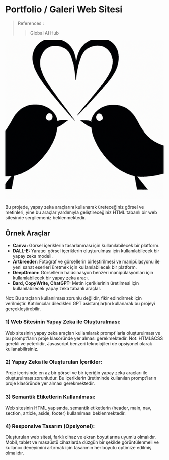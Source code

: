 # Portfolio / Galeri Web Sitesi

> References :
>> Global AI Hub

<div align="center">
  <img src="images/logo.png">
</div>

Bu projede, yapay zeka araçlarını kullanarak üreteceğiniz görsel ve metinleri, yine bu
araçlar yardımıyla geliştireceğiniz HTML tabanlı bir web sitesinde sergilemeniz
beklenmektedir.

## Örnek Araçlar
- **Canva:** Görsel içeriklerin tasarlanması için kullanılabilecek bir platform.
- **DALL-E:** Yaratıcı görsel içeriklerin oluşturulması için kullanılabilecek bir yapay zeka modeli.
- **Artbreeder:** Fotoğraf ve görsellerin birleştirilmesi ve manipülasyonu ile yeni sanat eserleri
üretmek için kullanılabilecek bir platform.
- **DeepDream:** Görsellerin halüsinasyon benzeri manipülasyonları için kullanılabilecek bir
yapay zeka aracı.
- **Bard, CopyWrite, ChatGPT:** Metin içeriklerinin üretilmesi için kullanılabilecek yapay zeka
tabanlı araçlar.

Not: Bu araçların kullanılması zorunlu değildir, fikir edindirmek için verilmiştir. Katılımcılar
diledikleri GPT asistan(lar)ını kullanarak bu projeyi gerçekleştirebilir.

### 1) Web Sitesinin Yapay Zeka ile Oluşturulması:
Web sitesinin yapay zeka araçları kullanılarak prompt'larla oluşturulması ve bu prompt'ların
proje klasöründe yer alması gerekmektedir.
Not: HTML&CSS gerekli ve yeterlidir, Javascript benzeri teknolojileri de opsiyonel olarak
kullanabilirsiniz.

### 2) Yapay Zeka ile Oluşturulan İçerikler:
Proje içerisinde en az bir görsel ve bir içeriğin yapay zeka araçları ile oluşturulması zorunludur. Bu içeriklerin üretiminde kullanılan prompt'ların proje klasöründe yer alması gerekmektedir.

### 3) Semantik Etiketlerin Kullanılması:
Web sitesinin HTML yapısında, semantik etiketlerin (header, main, nav, section, article, aside, footer) kullanılması beklenmektedir.

### 4) Responsive Tasarım (Opsiyonel):
Oluşturulan web sitesi, farklı cihaz ve ekran boyutlarına uyumlu olmalıdır. Mobil, tablet ve masaüstü cihazlarda düzgün bir şekilde görüntülenmeli ve kullanıcı deneyimini artırmak için tasarımın her boyutu optimize edilmiş olmalıdır.
